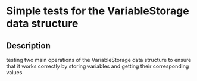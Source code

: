 # Simple tests for the VariableStorage data structure

## Description
testing two main operations of the VariableStorage data structure to ensure that it works correctly by storing variables and getting their corresponding values
